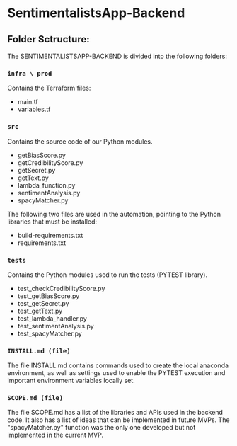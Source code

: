 # SentimentalistsApp-Backend

## Folder Sctructure:

The SENTIMENTALISTSAPP-BACKEND is divided into the following folders:

### `infra \ prod`
Contains the Terraform files:<br />
  -  main.tf<br />
  -  variables.tf<br />

### `src`
Contains the source code of our Python modules.<br />
  -  getBiasScore.py<br />
  -  getCredibilityScore.py<br />
  -  getSecret.py<br />
  -  getText.py<br />
  -  lambda_function.py<br />
  -  sentimentAnalysis.py<br />
  -  spacyMatcher.py<br />

The following two files are used in the automation, pointing to the Python libraries that must be installed:<br />
  -  build-requirements.txt<br />
  -  requirements.txt<br />

### `tests`
Contains the Python modules used to run the tests (PYTEST library).<br />
  -  test_checkCredibilityScore.py<br />
  -  test_getBiasScore.py<br />
  -  test_getSecret.py<br />
  -  test_getText.py<br />
  -  test_lambda_handler.py<br />
  -  test_sentimentAnalysis.py<br />
  -  test_spacyMatcher.py<br />

### `INSTALL.md (file)`
The file INSTALL.md contains commands used to create the local anaconda environment, as well as settings used to enable the PYTEST execution and important environment variables locally set.

### `SCOPE.md (file)`
The file SCOPE.md has a list of the libraries and APIs used in the backend code. It also has a list of ideas that can be implemented in future MVPs. The "spacyMatcher.py" function was the only one developed but not implemented in the current MVP.
